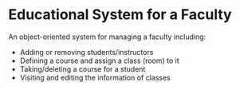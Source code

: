# Educational System for a Faculty
An object-oriented system for managing a faculty including:
* Adding or removing students/instructors
* Defining a course and assign a class (room) to it
* Taking/deleting a course for a student
* Visiting and editing the information of classes
